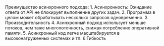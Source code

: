 Преимущество асинхронного подхода: 
    1. Асинхронность: Ожидание ответа от API  не блокирует выполнение других задач.
    2. Программа в целом может обрабатывать несколько запросов одновременно.
    3. Производительность
    4. Асинхронный подход использует меньше потоков, чем таже многопоточность, снижая потребление оперативной памяти.
    5. Асинхронный код легче масштабируется в высоконагруженных системах  и тп.
    6.Гибкость
